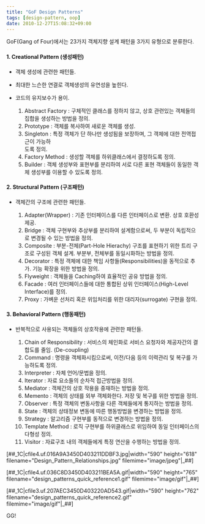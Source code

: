 ```yaml
---
title: "GoF Design Patterns"
tags: [design-pattern, oop]
date: 2010-12-27T15:08:32+09:00
---
```


GoF(Gang of Four)에서는 23가지 객체지향 설계 패턴을 3가지 유형으로 분류한다.

#### **1. Creational Pattern (생성패턴)**
- 객체 생성에 관련한 패턴들.  
- 최대한 느슨한 연결로 객체생성의 유연성을 높힌다.  
- 코드의 유지보수가 용이.  
  
  1) Abstract Factory : 구체적인 클래스를 정하지 않고, 상호 관련있는 객체들의 집합을 생성하는 방법을 정의.  
  2) Prototype : 객체를 복사하여 새로운 객체를 생성.  
  3) Singleton : 특정 객체가 단 하나만 생성됨을 보장하며, 그 객체에 대한 전역접근이 가능하  
도록 정의.  
  4) Factory Method : 생성할 객체를 하위클래스에서 결정하도록 정의.  
  5) Builder : 객체 생성부와 표현부를 분리하여 서로 다른 표현 객체들이 동일한 객체 생성부를 이용할 수 있도록 정의.  
  

#### **2. Structural Pattern (구조패턴)**
- 객체간의 구조에 관련한 패턴들.  
  
  1) Adapter(Wrapper) : 기존 인터페이스를 다른 인터페이스로 변환. 상호 호환성 제공.  
  2) Bridge : 객체 구현부와 추상부를 분리하여 설계함으로써, 두 부분이 독립적으로 변경될 수 있는 방법을 정의.  
  3) Composite : 부분-전체(Part-Hole Hierachy) 구조를 표현하기 위한 트리 구조로 구성된 객체 설계. 부분부, 전체부를 동일시화하는 방법을 정의.  
  4) Decorator : 특정 객체에 대한 책임 사항들(Responsibilities)을 동적으로 추가. 기능 확장을 위한 방법을 정의.  
  5) Flyweight : 객체들을 Caching하여 효율적인 공유 방법을 정의.  
  6) Facade : 여러 인터페이스들에 대한 통합된 상위 인터페이스(High-Level Interface)를 정의.  
  7) Proxy : 가벼운 선처리 혹은 위임처리를 위한 대리자(surrogate) 구현을 정의.  
  

#### **3. Behavioral Pattern (행동패턴)**
- 반복적으로 사용되는 객체들의 상호작용에 관련한 패턴들.  
  
  1) Chain of Responsibility : 서비스의 체인화로 서비스 요청자와 제공자간의 결합도를 줄임. (De-coupling)  
  2) Command : 명령을 객체화시킴으로써, 이전/다음 등의 이력관리 및 복구를 가능하도록 정의.  
  3) Interpreter : 자체 언어/문법을 정의.  
  4) Iterator : 자료 요소들의 순차적 접근방법을 정의.  
  5) Mediator : 객체간의 상호 작용을 중재하는 방법을 정의.  
  6) Memento : 객체의 상태를 외부 객체화한다. 저장 및 복구를 위한 방법을 정의.  
  7) Observer : 특정 객체의 변동사항을 다른 객체들에게 통지하는 방법을 정의.  
  8) State : 객체의 상태정보 변동에 따른 행동방법을 변경하는 방법을 정의.  
  9) Strategy : 알고리즘 구현부를 동적으로 변경하는 방법을 정의.  
  10) Template Method : 로직 구현부를 하위클래스로 위임하여 동일 인터페이스의 다형성 정의.  
  11) Visitor : 자료구조 내의 객체들에게 특정 연산을 수행하는 방법을 정의.  
  

[##\_1C|cfile4.uf.016A9A3450D403211DDBF3.jpg|width="590" height="618" filename="Design\_Pattern\_Relationships.jpg" filemime="image/jpeg"|\_##]

 

[##\_1C|cfile4.uf.036C8D3450D403211BEA5A.gif|width="590" height="765" filename="design\_patterns\_quick\_reference1.gif" filemime="image/gif"|\_##]

 

[##\_1C|cfile3.uf.207AEC3450D403220AD543.gif|width="590" height="762" filename="design\_patterns\_quick\_reference2.gif" filemime="image/gif"|\_##]

GG!

